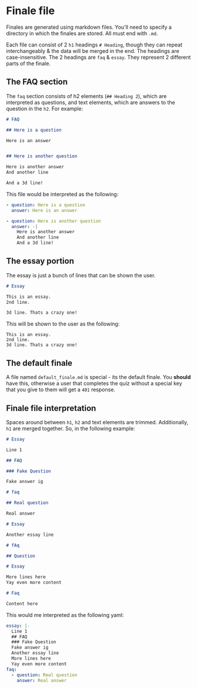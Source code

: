 # Finale file
Finales are generated using markdown files. You'll need to specify a directory in which the finales are stored. All must end with `.md`.

Each file can consist of 2 `h1` headings `# Heading`, though they can repeat interchangeably & the data will be merged in the end. The headings are case-insensitive. The 2 headings are `faq` & `essay`. They represent 2 different parts of the finale.

## The FAQ section

The `faq` section consists of h2 elements (`## Heading 2`), which are interpreted as questions, and text elements, which are answers to the question in the `h2`. For example:

```md
# FAQ

## Here is a question

Here is an answer


## Here is another question

Here is another answer
And another line

And a 3d line!
```

This file would be interpreted as the following:

```yaml
- question: Here is a question
  answer: Here is an answer

- question: Here is another question
  answer: -|
    Here is another answer
    And another line
    And a 3d line!
```

## The essay portion

The essay is just a bunch of lines that can be shown the user.

```md
# Essay

This is an essay.
2nd line.

3d line. Thats a crazy one!
```

This will be shown to the user as the following:

```
This is an essay.
2nd line.
3d line. Thats a crazy one!
```

## The default finale

A file named `default_finale.md` is special - its the default finale. You **should** have this, otherwise a user that completes the quiz without a special key that you give to them will get a `401` response.

## Finale file interpretation

Spaces around between `h1`, `h2` and text elements are trimmed. Additionally, `h1` are merged together. So, in the following example:

```md
# Essay

Line 1

## FAQ

### Fake Question

Fake answer ig

# faq

## Real question

Real answer

# Essay

Another essay line

# fAq

## Question

# Essay

More lines here
Yay even more content

# Faq

Content here
```

This would me interpreted as the following yaml:

```yaml
essay: |-
  Line 1
  ## FAQ
  ### Fake Question
  Fake answer ig
  Another essay line
  More lines here
  Yay even more content
faq:
  - question: Real question
    answer: Real answer
```